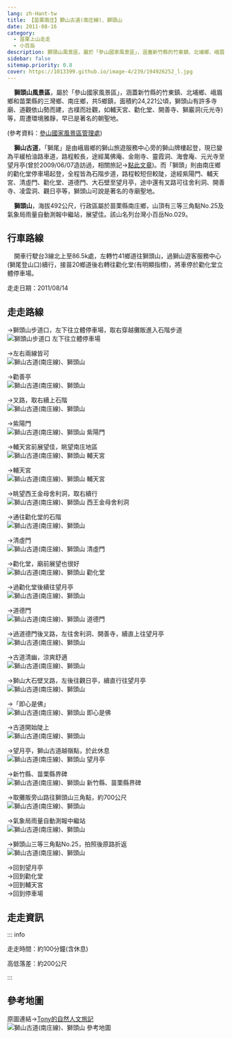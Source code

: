 ```yaml
---
lang: zh-Hant-tw
title: 【苗栗南庄】獅山古道(南庄線)、獅頭山
date: 2011-08-16
category: 
  - 苗栗上山走走
  - 小百岳
description: 獅頭山風景區，屬於「參山國家風景區」，涵蓋新竹縣的竹東鎮、北埔鄉、峨眉鄉和苗栗縣的三灣鄉、南庄鄉，共5鄉鎮，面積約24,221公頃，獅頭山有許多寺廟、道觀依山勢而建，古樸而壯觀，如輔天宮、勸化堂、開善寺、獅巖洞(元光寺)等，周遭環境雅靜，早已是著名的朝聖地。
sidebar: false
sitemap.priority: 0.8
cover: https://1013399.github.io/image-4/239/194926252_l.jpg
---
```


    **獅頭山風景區**，屬於「參山國家風景區」，涵蓋新竹縣的竹東鎮、北埔鄉、峨眉鄉和苗栗縣的三灣鄉、南庄鄉，共5鄉鎮，面積約24,221公頃，獅頭山有許多寺廟、道觀依山勢而建，古樸而壯觀，如輔天宮、勸化堂、開善寺、獅巖洞(元光寺)等，周遭環境雅靜，早已是著名的朝聖地。

(參考資料：[參山國家風景區管理處](http://www.trimt-nsa.gov.tw/cht/unit_04_1.aspx))  

<!-- more -->

    **獅山古道**，「獅尾」是由峨眉鄉的獅山旅遊服務中心旁的獅山牌樓起登，現已變為平緩柏油路車道，路程較長，途經萬佛庵、金剛寺、靈霞洞、海會庵、元光寺至望月亭(曾於2009/06/07造訪過，相關旅記→[點此文章](http://blog.xuite.net/shiun101/1013399/24669799))。而「獅頭」則由南庄鄉的勸化堂停車場起登，全程皆為石階步道，路程較短但較陡，途經紫陽門、輔天宮、清虛門、勸化堂、道德門、大石壁至望月亭，途中還有叉路可往舍利洞、開善寺、凌雲洞、觀日亭等，獅頭山可說是著名的寺廟聖地。  

    **獅頭山**，海拔492公尺，行政區屬於苗栗縣南庄鄉，山頂有三等三角點No.25及氣象局雨量自動測報中繼站，展望佳。該山名列台灣小百岳No.029。

## 行車路線
    開車行駛台3線北上至86.5k處，左轉竹41鄉道往獅頭山，過獅山遊客服務中心(獅尾登山口)續行，接苗20鄉道後右轉往勸化堂(有明顯指標)，將車停於勸化堂立體停車場。

走走日期：2011/08/14

## 走走路線
→獅頭山步道口，左下往立體停車場，取右穿越攤販進入石階步道  
![獅頭山步道口 左下往立體停車場](https://1013399.github.io/image-4/239/194926209_l.jpg)

→左右兩線皆可  
![獅山古道(南庄線)、獅頭山](https://1013399.github.io/image-4/239/194926212_l.jpg)

→勸善亭  
![獅山古道(南庄線)、獅頭山](https://1013399.github.io/image-4/239/194926214_l.jpg)

→叉路，取右續上石階  
![獅山古道(南庄線)、獅頭山](https://1013399.github.io/image-4/239/194926216_l.jpg)

→紫陽門  
![獅山古道(南庄線)、獅頭山 紫陽門](https://1013399.github.io/image-4/239/194926218_l.jpg)

→輔天宮前展望佳，眺望南庄地區  
![獅山古道(南庄線)、獅頭山 輔天宮](https://1013399.github.io/image-4/239/194926221_l.jpg)

→輔天宮  
![獅山古道(南庄線)、獅頭山 輔天宮](https://1013399.github.io/image-4/239/194926223_l.jpg)

→眺望西王金母舍利洞，取右續行  
![獅山古道(南庄線)、獅頭山 西王金母舍利洞](https://1013399.github.io/image-4/239/194926229_l.jpg)

→通往勸化堂的石階  
![獅山古道(南庄線)、獅頭山](https://1013399.github.io/image-4/239/194926234_l.jpg)

→清虛門  
![獅山古道(南庄線)、獅頭山 清虛門](https://1013399.github.io/image-4/239/194926239_l.jpg)

→勸化堂，廟前展望也很好  
![獅山古道(南庄線)、獅頭山 勸化堂](https://1013399.github.io/image-4/239/194926242_l.jpg)

→過勸化堂後續往望月亭  
![獅山古道(南庄線)、獅頭山](https://1013399.github.io/image-4/239/194926243_l.jpg)

→道德門  
![獅山古道(南庄線)、獅頭山 道德門](https://1013399.github.io/image-4/239/194926245_l.jpg)

→過道德門後叉路，左往舍利洞、開善寺，續直上往望月亭  
![獅山古道(南庄線)、獅頭山](https://1013399.github.io/image-4/239/194926247_l.jpg)

→古道清幽，涼爽舒適  
![獅山古道(南庄線)、獅頭山](https://1013399.github.io/image-4/239/194926249_l.jpg)

→獅山大石壁叉路，左後往觀日亭，續直行往望月亭  
![獅山古道(南庄線)、獅頭山](https://1013399.github.io/image-4/239/194926251_l.jpg)

→「即心是佛」  
![獅山古道(南庄線)、獅頭山 即心是佛](https://1013399.github.io/image-4/239/194926252_l.jpg)

→古道開始陡上  
![獅山古道(南庄線)、獅頭山](https://1013399.github.io/image-4/239/194926254_l.jpg)

→望月亭，獅山古道越嶺點，於此休息  
![獅山古道(南庄線)、獅頭山 望月亭](https://1013399.github.io/image-4/239/194926255_l.jpg)

→新竹縣、苗栗縣界碑  
![獅山古道(南庄線)、獅頭山 新竹縣、苗栗縣界碑](https://1013399.github.io/image-4/239/194926257_l.jpg)

→取攤販旁山路往獅頭山三角點，約700公尺  
![獅山古道(南庄線)、獅頭山](https://1013399.github.io/image-4/239/194926258_l.jpg)

→氣象局雨量自動測報中繼站  
![獅山古道(南庄線)、獅頭山](https://1013399.github.io/image-4/239/194926260_l.jpg)

→獅頭山三等三角點No.25，拍照後原路折返  
![獅山古道(南庄線)、獅頭山](https://1013399.github.io/image-4/239/194926204_l.jpg)

→回到望月亭  
→回到勸化堂  
→回到輔天宮  
→回到停車場

## 走走資訊

::: info

走走時間：約100分鐘(含休息)

高低落差：約200公尺

:::

## 參考地圖
原圖連結→[Tony的自然人文旅記](http://www.tonyhuang39.com/tony0456/tony0456.html)  
![獅山古道(南庄線)、獅頭山 參考地圖](https://1013399.github.io/image-4/239/194926301_l.jpg)